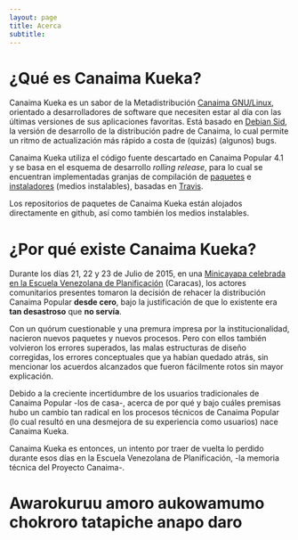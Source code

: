 ```yaml
---
layout: page
title: Acerca
subtitle:
---
```


# ¿Qué es Canaima Kueka?

Canaima Kueka es un sabor de la Metadistribución [Canaima GNU/Linux](http://canaima.softwarelibre.gob.ve/), orientado a desarrolladores de software que necesiten estar al día con las últimas versiones de sus aplicaciones favoritas. Está basado en [Debian Sid](https://www.debian.org/releases/sid/), la versión de desarrollo de la distribución padre de Canaima, lo cual permite un ritmo de actualización más rápido a costa de (quizás) (algunos) bugs.

Canaima Kueka utiliza el código fuente descartado en Canaima Popular 4.1 y se basa en el esquema de desarrollo <em>rolling release</em>, para lo cual se encuentran implementadas granjas de compilación de [paquetes](paquetes) e [instaladores](instaladores) (medios instalables), basadas en [Travis](https://travis-ci.org).

Los repositorios de paquetes de Canaima Kueka están alojados directamente en github, así como también los medios instalables.

# ¿Por qué existe Canaima Kueka?

Durante los días 21, 22 y 23 de Julio de 2015, en una [Minicayapa celebrada en la Escuela Venezolana de Planificación](http://canaima.softwarelibre.gob.ve/multimedia/noticias/canaima-noticias/188-gobierno-y-comunidad-de-software-libre-se-reunen-en-caracas-para-producir-canaima-5) (Caracas), los actores comunitarios presentes tomaron la decisión de rehacer la distribución Canaima Popular **desde cero**, bajo la justificación de que lo existente era **tan desastroso** que **no servía**.

Con un quórum cuestionable y una premura impresa por la institucionalidad, nacieron nuevos paquetes y nuevos procesos. Pero con ellos también volvieron los errores superados, las malas estructuras de diseño corregidas, los errores conceptuales que ya habían quedado atrás, sin mencionar los acuerdos alcanzados que fueron fácilmente rotos sin mayor explicación.

Debido a la creciente incertidumbre de los usuarios tradicionales de Canaima Popular -los de casa-, acerca de por qué y bajo cuáles premisas hubo un cambio tan radical en los procesos técnicos de Canaima Popular (lo cual resultó en una desmejora de su experiencia como usuarios) nace Canaima Kueka.

Canaima Kueka es entonces, un intento por traer de vuelta lo perdido durante esos días en la Escuela Venezolana de Planificación, -la memoria técnica del Proyecto Canaima-.

# Awarokuruu amoro aukowamumo chokroro tatapiche anapo daro